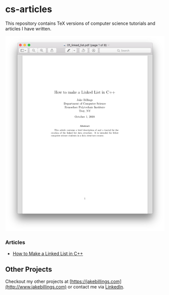 # cs-articles
This repository contains TeX versions of computer science tutorials and articles I have written.

![screenshot](screenshots/screenshot.png)

### Articles 
- [How to Make a Linked List in C++](https://github.com/jake-billings/cs-articles/blob/master/01_linked_list/01_linked_list.pdf)

## Other Projects
Checkout my other projects at [https://jakebillings.com](http://www.jakebillings.com) or contact me via [LinkedIn](https://www.linkedin.com/in/jake-billings/).
